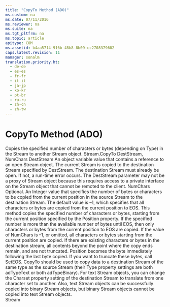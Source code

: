 ```yaml
---
title: "CopyTo Method (ADO)"
ms.custom: na
ms.date: 07/11/2016
ms.reviewer: na
ms.suite: na
ms.tgt_pltfrm: na
ms.topic: article
apitype: COM
ms.assetid: b4aa5714-916b-48b8-8b09-cc2708379602
caps.latest.revision: 11
manager: sonalm
translation.priority.ht: 
  - de-de
  - es-es
  - fr-fr
  - it-it
  - ja-jp
  - ko-kr
  - pt-br
  - ru-ru
  - zh-cn
  - zh-tw
---
```

# CopyTo Method (ADO)
<?xml version="1.0" encoding="utf-8"?>
<developerReferenceWithSyntaxDocument xmlns="http://ddue.schemas.microsoft.com/authoring/2003/5" xmlns:xlink="http://www.w3.org/1999/xlink" xmlns:xsi="http://www.w3.org/2001/XMLSchema-instance" xsi:schemaLocation="http://ddue.schemas.microsoft.com/authoring/2003/5 http://dduestorage.blob.core.windows.net/ddueschema/developer.xsd">
  <introduction>
    <para>Copies the specified number of characters or bytes (depending on <legacyLink xlink:href="f6a17e8c-7a28-48d0-bded-76b9e0cf7639">Type</legacyLink>) in the <legacyLink xlink:href="0514531f-009d-4519-abc3-d727014a39f1">Stream</legacyLink> to another <legacyBold>Stream</legacyBold> object.</para>
  </introduction>
  <syntaxSection>
    <legacySyntax>
<parameterReference>Stream</parameterReference><legacyBold>.CopyTo</legacyBold> <parameterReference>DestStream</parameterReference><legacyBold>, </legacyBold><parameterReference>NumChars</parameterReference></legacySyntax>
  </syntaxSection>
  <parameters>
    <content>
      <definitionTable>
        <definedTerm> <legacyItalic>DestStream</legacyItalic> </definedTerm>
        <definition>
          <para>An object variable value that contains a reference to an open <legacyBold>Stream</legacyBold> object. The current <legacyBold>Stream</legacyBold> is copied to the destination <legacyBold>Stream</legacyBold> specified by <legacyItalic>DestStream</legacyItalic>. The destination <legacyBold>Stream</legacyBold> must already be open. If not, a run-time error occurs.</para>
          <alert class="note">
            <para>The <legacyItalic>DestStream</legacyItalic> parameter may not be a proxy of <legacyBold>Stream</legacyBold> object because this requires access to a private interface on the <legacyBold>Stream</legacyBold> object that cannot be remoted to the client.</para>
          </alert>
        </definition>
        <definedTerm> <legacyItalic>NumChars</legacyItalic> </definedTerm>
        <definition>
          <para>Optional. An <languageKeyword>Integer</languageKeyword> value that specifies the number of bytes or characters to be copied from the current position in the source <legacyBold>Stream</legacyBold> to the destination <legacyBold>Stream</legacyBold>. The default value is –1, which specifies that all characters or bytes are copied from the current position to <legacyLink xlink:href="57e08c5f-f3ed-4ecd-8c66-50b83b1031d1">EOS</legacyLink>.</para>
        </definition>
      </definitionTable>
    </content>
  </parameters>
  <languageReferenceRemarks>
    <content>
      <para>This method copies the specified number of characters or bytes, starting from the current position specified by the <legacyLink xlink:href="daa8319a-49aa-4c1c-9af6-0b01e9ab2f9d">Position</legacyLink> property. If the specified number is more than the available number of bytes until <legacyBold>EOS</legacyBold>, then only characters or bytes from the current position to <legacyBold>EOS</legacyBold> are copied. If the value of <legacyItalic>NumChars </legacyItalic>is –1, or omitted, all characters or bytes starting from the current position are copied.</para>
      <para>If there are existing characters or bytes in the destination stream, all contents beyond the point where the copy ends remain, and are not truncated. <legacyBold>Position</legacyBold> becomes the byte immediately following the last byte copied. If you want to truncate these bytes, call <legacyLink xlink:href="707c18ca-6a56-4970-bbd6-ae1fb86a0b8a">SetEOS</legacyLink>.</para>
      <para>
        <legacyBold>CopyTo</legacyBold> should be used to copy data to a destination <legacyBold>Stream</legacyBold> of the same type as the source <legacyBold>Stream</legacyBold> (their <legacyBold>Type</legacyBold> property settings are both <legacyBold>adTypeText</legacyBold> or both <legacyBold>adTypeBinary</legacyBold>). For text <legacyBold>Stream</legacyBold> objects, you can change the <legacyLink xlink:href="e42507cb-9b46-4ce4-8191-2948eaf14ca2">Charset</legacyLink> property setting of the destination <legacyBold>Stream</legacyBold> to translate from one character set to another. Also, text <legacyBold>Stream</legacyBold> objects can be successfully copied into binary <legacyBold>Stream</legacyBold> objects, but binary <legacyBold>Stream</legacyBold> objects cannot be copied into text <legacyBold>Stream</legacyBold> objects.</para>
    </content>
  </languageReferenceRemarks>
  <section>
    <title>Applies To</title>
    <content>
      <para>
        <link xlink:href="0514531f-009d-4519-abc3-d727014a39f1">Stream</link>
      </para>
    </content>
  </section>
  <relatedTopics />
</developerReferenceWithSyntaxDocument>